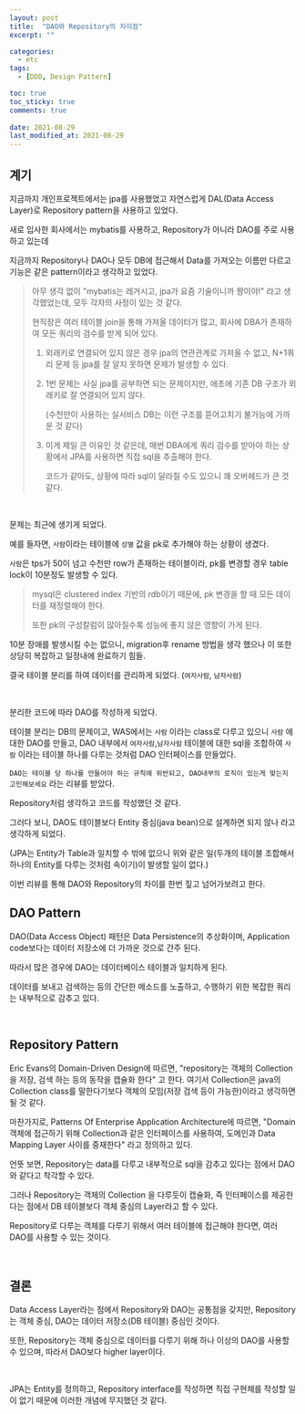 ```yaml
---
layout: post
title:  "DAO와 Repository의 차이점"
excerpt: ""

categories:
  - etc
tags:
  - [DDD, Design Pattern]

toc: true
toc_sticky: true
comments: true
 
date: 2021-08-29
last_modified_at: 2021-08-29
---
```


## 계기

지금까지 개인프로젝트에서는 jpa를 사용했었고 자연스럽게 DAL(Data Access Layer)로 Repository pattern을 사용하고 있었다.

새로 입사한 회사에서는 mybatis를 사용하고, Repository가 아니라 DAO를 주로 사용하고 있는데

지금까지 Repository나 DAO나 모두 DB에 접근해서 Data를 가져오는 이름만 다르고 기능은 같은 pattern이라고 생각하고 있었다.

> 아무 생각 없이 "mybatis는 레거시고, jpa가 요즘 기술이니까 짱이야!" 라고 생각했었는데, 모두 각자의 사정이 있는 것 같다.
>
> 현직장은 여러 테이블 join을 통해 가져올 데이터가 많고, 회사에 DBA가 존재하여 모든 쿼리의 검수를 받게 되어 있다.
>
> 1. 외래키로 연결되어 있지 않은 경우 jpa의 연관관계로 가져올 수 없고, N+1쿼리 문제 등 jpa를 잘 알지 못하면 문제가 발생할 수 있다.
>
> 2. 1번 문제는 사실 jpa를 공부하면 되는 문제이지만, 애초에 기존 DB 구조가 외래키로 잘 연결되어 있지 않다.
>
>    (수천만이 사용하는 실서비스 DB는 이런 구조를 뜯어고치기 불가능에 가까운 것 같다)
>
> 3. 이게 제일 큰 이유인 것 같은데, 매번 DBA에게 쿼리 검수를 받아야 하는 상황에서 JPA를 사용하면 직접 sql을 추출해야 한다. 
>
>    코드가 같아도, 상황에 따라 sql이 달라질 수도 있으니 꽤 오버헤드가 큰 것 같다.

<br>

문제는 최근에 생기게 되었다.

예를 들자면, ``사람``이라는 테이블에 ``성별`` 값을 pk로 추가해야 하는 상황이 생겼다.

``사람``은 tps가 50이 넘고 수천만 row가 존재하는 테이블이라, pk를 변경할 경우 table lock이 10분정도 발생할 수 있다.

> mysql은 clustered index 기반의 rdb이기 때문에, pk 변경을 할 때 모든 데이터를 재정렬해야 한다.
>
> 또한 pk의 구성칼럼이 많아질수록 성능에 좋지 않은 영향이 가게 된다.

10분 장애를 발생시킬 수는 없으니, migration후 rename 방법을 생각 했으나 이 또한 상당히 복잡하고 일정내에 완료하기 힘들.

결국 테이블 분리를 하여 데이터를 관리하게 되었다. (``여자사람``, ``남자사람``)

<br>

분리한 코드에 따라 DAO를 작성하게 되었다.

테이블 분리는 DB의 문제이고, WAS에서는 ``사람`` 이라는 class로 다루고 있으니 ``사람`` 에 대한 DAO를 만들고, DAO 내부에서 ``여자사람``,``남자사람`` 테이블에 대한 sql을 조합하여 ``사람`` 이라는 테이블 하나를 다루는 것처럼 DAO 인터페이스를 만들었다.

``DAO는 테이블 당 하나를 만들어야 하는 규칙에 위반되고, DAO내부의 로직이 있는게 맞는지 고민해보세요`` 라는 리뷰를 받았다.

Repository처럼 생각하고 코드를 작성했던 것 같다.

그러다 보니, DAO도 테이블보다 Entity 중심(java bean)으로 설계하면 되지 않나 라고 생각하게 되었다.

(JPA는 Entity가 Table과 일치할 수 밖에 없으니 위와 같은 일(두개의 테이블 조합해서 하나의 Entity를 다루는 것처럼 속이기)이 발생할 일이 없다.)

이번 리뷰를 통해 DAO와 Repository의 차이를 한번 짚고 넘어가보려고 한다.

## DAO Pattern

DAO(Data Access Object) 패턴은 Data Persistence의 추상화이며, Application code보다는 데이터 저장소에 더 가까운 것으로 간주 된다.

따라서 많은 경우에 DAO는 데이터베이스 테이블과 일치하게 된다.

데이터를 보내고 검색하는 등의 간단한 메소드를 노출하고, 수행하기 위한 복잡한 쿼리는 내부적으로 감추고 있다.

<br>

## Repository Pattern

 Eric Evans의 Domain-Driven Design에 따르면, "repository는 객체의 Collection을 저장, 검색 하는 등의 동작을 캡슐화 한다" 고 한다. 여기서 Collection은 java의 Collection class를 말한다기보다 객체의 모임(저장 검색 등이 가능한)이라고 생각하면 될 것 같다.

마찬가지로, Patterns Of Enterprise Application Architecture에 따르면, "Domain 객체에 접근하기 위해 Collection과 같은 인터페이스를 사용하여, 도메인과 Data Mapping Layer 사이를 중재한다" 라고 정의하고 있다.

언뜻 보면, Repository는 data를 다루고 내부적으로 sql을 감추고 있다는 점에서 DAO와 같다고 착각할 수 있다.

그러나 Repository는 객체의 Collection 을 다루듯이 캡슐화, 즉 인터페이스를 제공한다는 점에서 DB 테이블보다 객체 중심의 Layer라고 할 수 있다.

Repository로 다루는 객체를 다루기 위해서 여러 테이블에 접근해야 한다면, 여러 DAO를 사용할 수 있는 것이다.

<br>

## 결론

Data Access Layer라는 점에서 Repository와 DAO는 공통점을 갖지만, Repository는 객체 중심, DAO는 데이터 저장소(DB 테이블) 중심인 것이다.

또한, Repository는 객체 중심으로 데이터를 다루기 위해 하나 이상의 DAO를 사용할 수 있으며, 따라서 DAO보다 higher layer이다.

<br>

JPA는 Entity를 정의하고, Repository interface를 작성하면 직접 구현체를 작성할 일이 없기 때문에 이러한 개념에 무지했던 것 같다.


